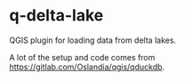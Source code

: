 # q-delta-lake
QGIS plugin for loading data from delta lakes.

A lot of the setup and code comes from https://gitlab.com/Oslandia/qgis/qduckdb.
